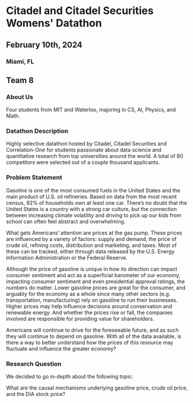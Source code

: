 # Citadel and Citadel Securities Womens' Datathon

## February 10th, 2024

### Miami, FL

## Team 8

### About Us
Four students from MIT and Waterloo, majoring in CS, AI, Physics, and Math.

### Datathon Description
Highly selective datathon hosted by Citadel, Citadel Securities and Correlation-One for students passionate about data science and quantitative research from top universities around the world. A total of 80 competitors were selected out of a couple thousand applicants.

### Problem Statement
Gasoline is one of the most consumed fuels in the United States and the main product of U.S.
oil refineries. Based on data from the most recent census, 92% of households own at least one
car. There’s no doubt that the United States is a country with a strong car culture, but the
connection between increasing climate volatility and driving to pick up our kids from school can
often feel abstract and overwhelming.

What gets Americans’ attention are prices at the gas pump. These prices are influenced by a
variety of factors: supply and demand, the price of crude oil, refining costs, distribution and
marketing, and taxes. Most of these can be tracked, either through data released by the U.S.
Energy Information Administration or the Federal Reserve.

Although the price of gasoline is unique in how its direction can impact consumer sentiment and
act as a superficial barometer of our economy, impacting consumer sentiment and even
presidential approval ratings, the numbers do matter. Lower gasoline prices are great for the
consumer, and arguably for the economy as a whole since many other sectors (e.g.
transportation, manufacturing) rely on gasoline to run their businesses. Higher prices may help
influence decisions around conservation and renewable energy. And whether the prices rise or
fall, the companies involved are responsible for providing value for shareholders.

Americans will continue to drive for the foreseeable future, and as such they will continue to
depend on gasoline. With all of the data available, is there a way to better understand how the
prices of this resource may fluctuate and influence the greater economy?

### Research Question
We decided to go in-depth about the following topic:

What are the causal mechanisms underlying gasoline price, crude oil price, and the DIA stock price?
